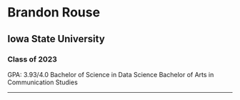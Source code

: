 # Brandon Rouse
## Iowa State University
### Class of 2023
GPA: 3.93/4.0
Bachelor of Science in Data Science
Bachelor of Arts in Communication Studies

---


